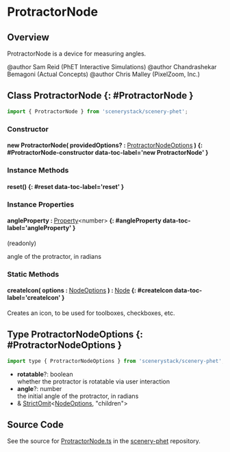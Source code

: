 # ProtractorNode

## Overview

ProtractorNode is a device for measuring angles.

@author Sam Reid (PhET Interactive Simulations)
@author Chandrashekar Bemagoni (Actual Concepts)
@author Chris Malley (PixelZoom, Inc.)

## Class ProtractorNode {: #ProtractorNode }


```js
import { ProtractorNode } from 'scenerystack/scenery-phet';
```
### Constructor

#### new ProtractorNode( providedOptions? : <span style="font-weight: 400;">[ProtractorNodeOptions](../scenery-phet/ProtractorNode.md#ProtractorNodeOptions)</span> ) {: #ProtractorNode-constructor data-toc-label='new ProtractorNode' }

### Instance Methods

#### reset() {: #reset data-toc-label='reset' }

### Instance Properties

#### angleProperty : <span style="font-weight: 400;">[Property](../axon/Property.md)&lt;<span style="color: hsla(calc(var(--md-hue) + 180deg),80%,40%,1);">number</span>&gt;</span> {: #angleProperty data-toc-label='angleProperty' }

(readonly)

angle of the protractor, in radians

### Static Methods

#### createIcon( options : <span style="font-weight: 400;">[NodeOptions](../scenery/Node.md#NodeOptions)</span> ) : <span style="font-weight: 400;">[Node](../scenery/Node.md)</span> {: #createIcon data-toc-label='createIcon' }

Creates an icon, to be used for toolboxes, checkboxes, etc.



## Type ProtractorNodeOptions {: #ProtractorNodeOptions }


```js
import type { ProtractorNodeOptions } from 'scenerystack/scenery-phet';
```


- **rotatable**?: <span style="color: hsla(calc(var(--md-hue) + 180deg),80%,40%,1);">boolean</span>
<br>  whether the protractor is rotatable via user interaction
- **angle**?: <span style="color: hsla(calc(var(--md-hue) + 180deg),80%,40%,1);">number</span>
<br>  the initial angle of the protractor, in radians
- &amp; [StrictOmit](../phet-core/StrictOmit.md)&lt;[NodeOptions](../scenery/Node.md#NodeOptions), "children"&gt;




## Source Code

See the source for [ProtractorNode.ts](https://github.com/phetsims/scenery-phet/blob/main/js/ProtractorNode.ts) in the [scenery-phet](https://github.com/phetsims/scenery-phet) repository.
